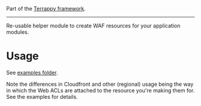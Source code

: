 Part of the [Terrappy framework](https://github.com/guidion-digital/terrappy).

---

Re-usable helper module to create WAF resources for your application modules.

# Usage

See [examples folder](./examples).

Note the differences in Cloudfront and other (regional) usage being the way in which the Web ACLs are attached to the resource you're making them for. See the examples for details.
